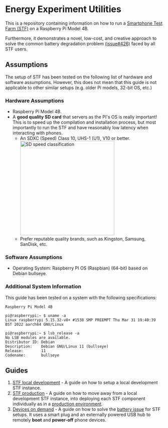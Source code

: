# Energy Experiment Utilities

This is a repository containing information on how to run a [Smartphone Test Farm (STF)](https://github.com/DeviceFarmer/stf) on a Raspberry Pi Model 4B. 

Furthermore, it demonstrates a novel, low-cost, and creative approach to solve the common battery degradation problem [(issue#426)](https://github.com/openstf/stf/issues/426) faced by all STF users.

## Assumptions

The setup of STF has been tested on the following list of hardware and software assumptions. However, this does not mean that this guide is not applicable to other similar setups (e.g. older Pi models, 32-bit OS, etc.)

### Hardware Assumptions

* Raspberry Pi Model 4B.
* A **good quality SD card** that servers as the PI's OS is really important! This is to speed up the compilation and installation process, but most importantly to run the STF and have reasonably low latency when interacting with phones.
  * An SDXC (Speed) Class 10, UHS-1 (U1), V10 or better.<br /><img src="https://static1.anpoimages.com/wordpress/wp-content/uploads/2017/05/nexus2cee_video_speed-class_01.jpg" alt="SD speed classification" width="300"/>
  * Prefer reputable quality brands, such as Kingston, Samsung, SanDisk, etc.

### Software Assumptions

* Operating System: Raspberry PI OS (Raspbian) (64-bit) based on Debian bullseye.

### Additional System Information

This guide has been tested on a system with the following specifications:

```log
Raspberry Pi Model 4B

pi@raspberrypi:~ $ uname -a
Linux raspberrypi 5.15.32-v8+ #1538 SMP PREEMPT Thu Mar 31 19:40:39 BST 2022 aarch64 GNU/Linux

pi@raspberrypi:~ $ lsb_release -a
No LSB modules are available.
Distributor ID: Debian
Description:    Debian GNU/Linux 11 (bullseye)
Release:        11
Codename:       bullseye
```

## Guides

1. [STF local development](STF.md) - A guide on how to setup a local development STF instance.
2. [STF production](STF-production/README.md) - A guide on how to move away from a local development STF instance, into deploying each STF component individually as in a [production environment](https://github.com/DeviceFarmer/stf/blob/master/doc/DEPLOYMENT.md).
3. [Devices on demand](devices-ondemand/README.md) - A guide on how to solve the [battery issue](https://github.com/openstf/stf/issues/426) for STF setups. It uses a smart plug and an externally powered USB hub to remotely **boot** and **power-off** phone devices.
